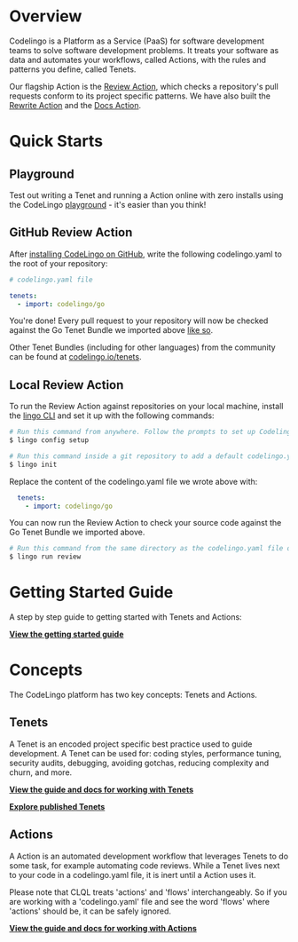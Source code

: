 # Overview

Codelingo is a Platform as a Service (PaaS) for software development teams to solve software development problems. It treats your software as data and automates your workflows, called Actions, with the rules and patterns you define, called Tenets.

Our flagship Action is the [Review Action](https://www.codelingo.io/actions/codelingo/review), which checks a repository's pull requests conform to its project specific patterns. We have also built the [Rewrite Action](https://www.codelingo.io/actions/codelingo/rewrite) and the [Docs Action](https://www.codelingo.io/actions/codelingo/docs). 

# Quick Starts

## Playground

Test out writing a Tenet and running a Action online with zero installs using the CodeLingo [playground](https://codelingo.io/playground) - it's easier than you think!

<!-- TODO image of the playground UI -->

<!-- TODO CLQL tutorial -->

## GitHub Review Action

After [installing CodeLingo on GitHub](https://github.com/apps/codelingo), write the following codelingo.yaml to the root of your repository:

```yaml
# codelingo.yaml file

tenets:
  - import: codelingo/go
```

You're done! Every pull request to your repository will now be checked against the Go Tenet Bundle we imported above [like so](https://github.com/codelingo/ReviewDemonstration/pull/1).

<!-- TODO add screenshot of review comment -->

Other Tenet Bundles (including for other languages) from the community can be found at [codelingo.io/tenets](https://www.codelingo.io/tenets).

<!-- TODO add instructions on how to interact with Review Action with GitHub comments -->

## Local Review Action

To run the Review Action against repositories on your local machine, install the [lingo CLI](https://github.com/codelingo/lingo/releases/latest) and set it up with the following commands:

```bash
# Run this command from anywhere. Follow the prompts to set up Codelingo on your machine.
$ lingo config setup

# Run this command inside a git repository to add a default codelingo.yaml file in the current directory.
$ lingo init
```

Replace the content of the codelingo.yaml file we wrote above with:

```yaml
  tenets:
    - import: codelingo/go
```

You can now run the Review Action to check your source code against the Go Tenet Bundle we imported above.

```bash
# Run this command from the same directory as the codelingo.yaml file or any of its sub directories.
$ lingo run review
```

# Getting Started Guide

A step by step guide to getting started with Tenets and Actions: 

**[View the getting started guide](getting-started.md)**

# Concepts

The CodeLingo platform has two key concepts: Tenets and Actions.

## Tenets

A Tenet is an encoded project specific best practice used to guide development. A Tenet can be used for: coding styles, performance tuning, security audits, debugging, avoiding gotchas, reducing complexity and churn, and more.

**[View the guide and docs for working with Tenets](concepts/tenets.md)**

**[Explore published Tenets](https://www.codelingo.io/tenets)**

## Actions

A Action is an automated development workflow that leverages Tenets to do some task, for example automating code reviews. While a Tenet lives next to your code in a codelingo.yaml file, it is inert until a Action uses it.

Please note that CLQL treats 'actions' and 'flows' interchangeably. So if you are working with a 'codelingo.yaml' file and see the word 'flows' where 'actions' should be, it can be safely ignored.

**[View the guide and docs for working with Actions](concepts/actions.md)**
